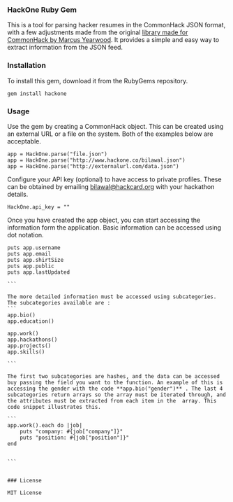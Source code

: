 ### HackOne Ruby Gem

This is a tool for parsing hacker resumes in the CommonHack JSON format, with a few adjustments made from the original [library made for CommonHack by Marcus Yearwood](https://github.com/myearwood/commonhack). It provides a simple and easy way to extract information from the JSON feed.

### Installation

To install this gem, download it from the RubyGems repository.

```
gem install hackone
```

### Usage

Use the gem by creating a CommonHack object. This can be created using an external URL or a file on the system. Both of the examples below are acceptable.

```
app = HackOne.parse("file.json")
app = HackOne.parse("http://www.hackone.co/bilawal.json")
app = HackOne.parse("http://externalurl.com/data.json")
```

Configure your API key (optional) to have access to private profiles. These can be obtained by emailing bilawal@hackcard.org with your hackathon details.

```
HackOne.api_key = ""
```

Once you have created the app object, you can start accessing the information form the application. Basic information can be accessed using dot notation.

````
puts app.username
puts app.email
puts app.shirtSize
puts app.public
puts app.lastUpdated

``` 

The more detailed information must be accessed using subcategories. The subcategories available are :
```
app.bio()
app.education()

app.work()
app.hackathons()
app.projects()
app.skills()

```

The first two subcategories are hashes, and the data can be accessed buy passing the field you want to the function. An example of this is accessing the gender with the code **app.bio("gender")** . The last 4 subcategories return arrays so the array must be iterated through, and the attributes must be extracted from each item in the  array. This code snippet illustrates this.

```
app.work().each do |job|
	puts "company: #{job["company"]}"
	puts "position: #{job["position"]}"
end


```


### License

MIT License